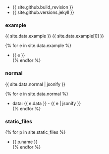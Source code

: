 - {{ site.github.build_revision }}
- {{ site.github.versions.jekyll }}

### example

{{ site.data.example }}
{{ site.data.example[0] }}

{% for e in site.data.example %}
- {{ e }}  
{% endfor %}

### normal

{{ site.data.normal | jsonify }}

{% for e in site.data.normal %}
- data: {{ e.data }} - {{ e | jsonify }}  
{% endfor %}

### static_files

{% for p in site.static_files %}
- {{ p.name }}  
{% endfor %}
